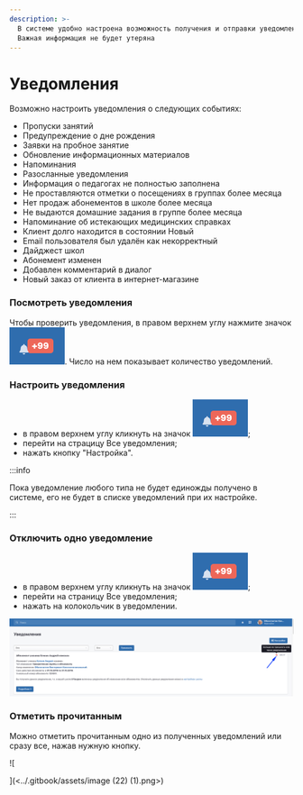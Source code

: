 ```yaml
---
description: >-
  В системе удобно настроена возможность получения и отправки уведомлений.
  Важная информация не будет утеряна
---
```


# Уведомления

Возможно настроить уведомления о следующих событиях:

* Пропуски занятий&#x20;
* Предупреждение о дне рождения&#x20;
* Заявки на пробное занятие&#x20;
* Обновление информационных материалов&#x20;
* Напоминания&#x20;
* Разосланные уведомления&#x20;
* Информация о педагогах не полностью заполнена
* Не проставляются отметки о посещениях в группах более месяца&#x20;
* Нет продаж абонементов в школе более месяца&#x20;
* Не выдаются домашние задания в группе более месяца&#x20;
* Напоминание об истекающих медицинских справках&#x20;
* Клиент долго находится в состоянии Новый
* &#x20;Email пользователя был удалён как некорректный&#x20;
* Дайджест школ&#x20;
* Абонемент изменен&#x20;
* Добавлен комментарий в диалог &#x20;
* Новый заказ от клиента в интернет-магазине

### Посмотреть уведомления

Чтобы проверить уведомления, в правом верхнем углу нажмите значок <img src="../.gitbook/assets/image (29) (2).png" alt="" data-size="line">. Число на нем показывает количество уведомлений.

### Настроить уведомления

* в правом верхнем углу кликнуть на значок <img src="../.gitbook/assets/image (29) (2).png" alt="" data-size="line">;
* перейти на страцицу Все уведомления;
* нажать кнопку "Настройка".

:::info

Пока уведомление любого типа не будет единожды получено в системе, его не будет в списке уведомлений при их настройке.

:::

### Отключить одно уведомление

* в правом верхнем углу кликнуть на значок <img src="../.gitbook/assets/image (29) (2).png" alt="" data-size="line">;
* перейти на страницу Все уведомления;
* нажать на колокольчик в уведомлении.

![](<../.gitbook/assets/image (41).png>)

### Отметить прочитанным

Можно отметить прочитанным одно из полученных уведомлений или сразу все, нажав нужную кнопку.

![

](<../.gitbook/assets/image (22) (1).png>)
